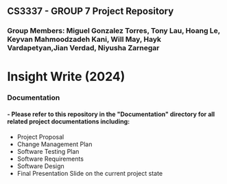 ## CS3337 - GROUP 7 Project Repository 
### Group Members: Miguel Gonzalez Torres, Tony Lau, Hoang Le, Keyvan Mahmoodzadeh Kani, Will May, Hayk Vardapetyan,Jian Verdad, Niyusha Zarnegar

# Insight Write (2024)
### Documentation
#### - Please refer to this repository in the "Documentation" directory for all related project documentations including:
- Project Proposal
- Change Management Plan
- Software Testing Plan
- Software Requirements
- Software Design
- Final Presentation Slide on the current project state
